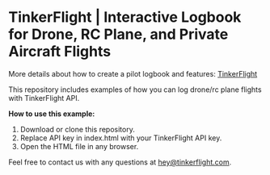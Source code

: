 # TinkerFlight | Interactive Logbook for Drone, RC Plane, and Private Aircraft Flights

More details about how to create a pilot logbook and features: [TinkerFlight](https://tinkerflight.com)

This repository includes examples of how you can log drone/rc plane flights with TinkerFlight API.

**How to use this example:**

1. Download or clone this repository.
2. Replace API key in index.html with your TinkerFlight API key.
3. Open the HTML file in any browser.

Feel free to contact us with any questions at hey@tinkerflight.com.

